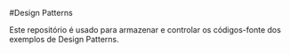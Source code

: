 #Design Patterns

Este repositório é usado para armazenar e controlar os códigos-fonte dos exemplos de Design Patterns.
